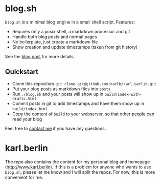 # blog.sh

`blog.sh` is a minimal blog engine in a small shell script. Features:

* Requires only a posix shell, a markdown processor and git
* Handle both blog posts and normal pages
* No boilerplate, just create a markdown file
* Show creation and update timestamps (taken from git history)

See the [blog post](http://www.karl.berlin/blog.html) for more details.

## Quickstart

* Clone this repository `git clone git@github.com:karlb/karl.berlin.git`
* Put your blog posts as markdown files into `posts`
* Run `./blog.sh` and your posts will show up in `build/index-with-drafts.html`
* Commit posts in git to add timestamps and have them show up in `build/index.html`
* Copy the content of `build` to your webserver, so that other people can read your blog

Feel free to [contact me](karl@karl.berlin) if you have any questions.

# karl.berlin

The repo also contains the content for my personal blog and homepage (http://www.karl.berlin). If this is a problem for anyone who wants to use `blog.sh`, please let me know and I will split the repos. For now, this is more convenient for me.
